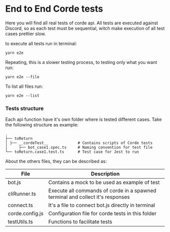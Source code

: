 # End to End Corde tests

Here you will find all real tests of corde api. All tests are executed against Discord, so
as each test must be sequential, witch make execution of all test cases prettier slow.

to execute all tests run in terminal:

```shell
yarn e2e
```

Repeating, this is a slower testing process, to testing only what you want run:

```shell
yarn e2e --file
```

To list all files run:

```shell
yarn e2e --list
```

### Tests structure

Each api function have it's own folder where is tested different cases.
Take the following structure as example:

    .
    ├── toReturn
    │ ├── __cordeTest__             # Contains scripts of Corde tests
    │     ├── bot_case1.spec.ts     # Naming convention for test file
    └── toReturn.case1.test.ts      # Test case for Jest to run

About the others files, they can be described as:

| File            | Description                                                                    |
| --------------- | ------------------------------------------------------------------------------ |
| bot.js          | Contains a mock to be used as example of test                                  |
| cliRunner.ts    | Execute all commands of corde in a spawned terminal and collect it's responses |
| connect.ts      | It's a file to connect bot.js directly in terminal                             |
| corde.config.js | Configuration file for corde tests in this folder                              |
| testUtils.ts    | Functions to facilitate tests                                                  |
